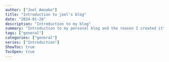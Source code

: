 ```yaml
---
author: ["Joel Amoako"]
title: "Introduction to joel's blog"
date: "2024-01-28"
description: "Introduction to my blog"
summary: "Introduction to my personal blog and the reason I created it"
tags: ["general"]
categories: ["general"]
series: ["Introduction"]
ShowToc: true
TocOpen: true
---
```

